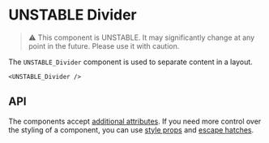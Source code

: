 # UNSTABLE Divider

> ⚠️ This component is UNSTABLE. It may significantly change at any point in the future.
> Please use it with caution.

The `UNSTABLE_Divider` component is used to separate content in a layout.

```twig
<UNSTABLE_Divider />
```

## API

The components accept [additional attributes][readme-additional-attributes].
If you need more control over the styling of a component, you can use [style props][readme-style-props]
and [escape hatches][readme-escape-hatches].

[readme-additional-attributes]: https://github.com/lmc-eu/spirit-design-system/blob/main/packages/web-twig/README.md#additional-attributes
[readme-escape-hatches]: https://github.com/lmc-eu/spirit-design-system/blob/main/packages/web-twig/README.md#escape-hatches
[readme-style-props]: https://github.com/lmc-eu/spirit-design-system/blob/main/packages/web-twig/README.md#style-props
